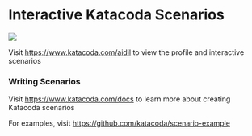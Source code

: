 # Interactive Katacoda Scenarios

[![](http://shields.katacoda.com/katacoda/aidil/count.svg)](https://www.katacoda.com/aidil "Get your profile on Katacoda.com")

Visit https://www.katacoda.com/aidil to view the profile and interactive scenarios

### Writing Scenarios
Visit https://www.katacoda.com/docs to learn more about creating Katacoda scenarios

For examples, visit https://github.com/katacoda/scenario-example
